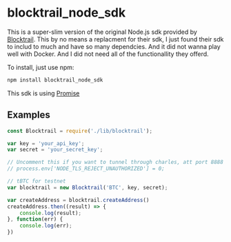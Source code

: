 # blocktrail_node_sdk
This is a super-slim version of the original Node.js sdk provided by [Blocktrail](https://github.com/blocktrail/blocktrail-sdk-nodejs). This by no means a replacment for their sdk, I just found their sdk to includ to much and have so many dependcies. And it did not wanna play well with Docker. And I did not need all of the functionallity they offerd.

To install, just use npm:

```bash
npm install blocktrail_node_sdk
```

This sdk is using [Promise](https://www.promisejs.org/)

Examples
--------

```javascript
const Blocktrail = require('./lib/blocktrail');

var key = 'your_api_key';
var secret = 'your_secret_key';

// Uncomment this if you want to tunnel through charles, att port 8888
// process.env['NODE_TLS_REJECT_UNAUTHORIZED'] = 0;

// tBTC for testnet
var blocktrail = new Blocktrail('BTC', key, secret);

var createAddress = blocktrail.createAddress()
createAddress.then((result) => {
	console.log(result);
}, function(err) {
    console.log(err);
})
```